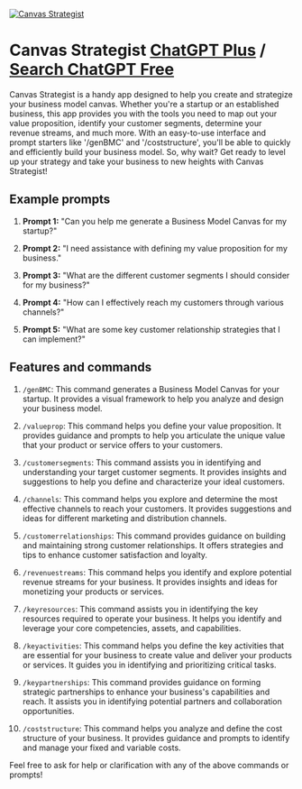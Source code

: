 
[![Canvas Strategist](https://files.oaiusercontent.com/file-bUH8ZGsnzYew96jI1omZAtMv?se=2123-10-16T21%3A45%3A58Z&sp=r&sv=2021-08-06&sr=b&rscc=max-age%3D31536000%2C%20immutable&rscd=attachment%3B%20filename%3Da526e698-3b25-4e44-839d-d56b17d433b3.png&sig=b8B6xqwfL5UXuHesWbo2HD0vryzwZ8bB6W0padmjROE%3D)](https://chat.openai.com/g/g-lM6dmUVQm-canvas-strategist)

# Canvas Strategist [ChatGPT Plus](https://chat.openai.com/g/g-lM6dmUVQm-canvas-strategist) / [Search ChatGPT Free](https://gptcall.net/index.html#/?search=Canvas%20Strategist)

Canvas Strategist is a handy app designed to help you create and strategize your business model canvas. Whether you're a startup or an established business, this app provides you with the tools you need to map out your value proposition, identify your customer segments, determine your revenue streams, and much more. With an easy-to-use interface and prompt starters like '/genBMC' and '/coststructure', you'll be able to quickly and efficiently build your business model. So, why wait? Get ready to level up your strategy and take your business to new heights with Canvas Strategist!

## Example prompts

1. **Prompt 1:** "Can you help me generate a Business Model Canvas for my startup?"

2. **Prompt 2:** "I need assistance with defining my value proposition for my business."

3. **Prompt 3:** "What are the different customer segments I should consider for my business?"

4. **Prompt 4:** "How can I effectively reach my customers through various channels?"

5. **Prompt 5:** "What are some key customer relationship strategies that I can implement?"

## Features and commands

1. `/genBMC`: This command generates a Business Model Canvas for your startup. It provides a visual framework to help you analyze and design your business model.

2. `/valueprop`: This command helps you define your value proposition. It provides guidance and prompts to help you articulate the unique value that your product or service offers to your customers.

3. `/customersegments`: This command assists you in identifying and understanding your target customer segments. It provides insights and suggestions to help you define and characterize your ideal customers.

4. `/channels`: This command helps you explore and determine the most effective channels to reach your customers. It provides suggestions and ideas for different marketing and distribution channels.

5. `/customerrelationships`: This command provides guidance on building and maintaining strong customer relationships. It offers strategies and tips to enhance customer satisfaction and loyalty.

6. `/revenuestreams`: This command helps you identify and explore potential revenue streams for your business. It provides insights and ideas for monetizing your products or services.

7. `/keyresources`: This command assists you in identifying the key resources required to operate your business. It helps you identify and leverage your core competencies, assets, and capabilities.

8. `/keyactivities`: This command helps you define the key activities that are essential for your business to create value and deliver your products or services. It guides you in identifying and prioritizing critical tasks.

9. `/keypartnerships`: This command provides guidance on forming strategic partnerships to enhance your business's capabilities and reach. It assists you in identifying potential partners and collaboration opportunities.

10. `/coststructure`: This command helps you analyze and define the cost structure of your business. It provides guidance and prompts to identify and manage your fixed and variable costs.

Feel free to ask for help or clarification with any of the above commands or prompts!


